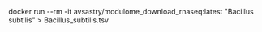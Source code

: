 docker run --rm -it avsastry/modulome_download_rnaseq:latest "Bacillus subtilis" > Bacillus_subtilis.tsv
